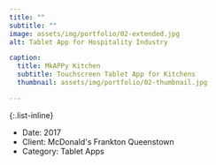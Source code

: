 ```yaml
---
title: ""
subtitle: ""
image: assets/img/portfolio/02-extended.jpg
alt: Tablet App for Hospitality Industry

caption:
  title: MkAPPy Kitchen
  subtitle: Touchscreen Tablet App for Kitchens
  thumbnail: assets/img/portfolio/02-thumbnail.jpg

---
```

{:.list-inline}
- Date: 2017
- Client: McDonald's Frankton Queenstown
- Category: Tablet Apps


